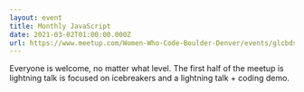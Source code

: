```yaml
---
layout: event
title: Monthly JavaScript
date: 2021-03-02T01:00:00.000Z
url: https://www.meetup.com/Women-Who-Code-Boulder-Denver/events/glcbdsyccfbcb/
---
```

Everyone is welcome, no matter what level. The first half of the meetup is lightning talk is focused on icebreakers and a lightning talk + coding demo.